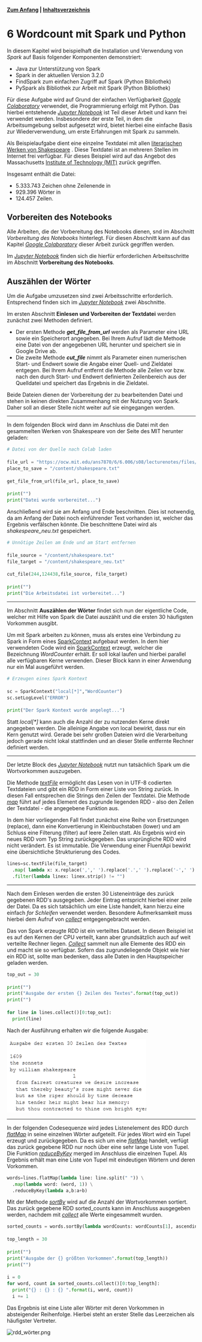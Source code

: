 #### [Zum Anfang](README.md "zur Startseite") | [Inhaltsverzeichnis](00_Inhaltsverzeichnis.md "zum Inhaltsverzeichnis")

# 6 Wordcount mit Spark und Python

In diesem Kapitel wird beispielhaft die Installation und Verwendung von _Spark_ auf Basis folgender Komponenten
demonstriert:

* Java zur Unterstützung von Spark
* Spark in der aktuellen Version 3.2.0
* FindSpark zum einfachen Zugriff auf Spark (Python Bibliothek)
* PySpark als Bibliothek zur Arbeit mit Spark (Python Bibliothek)

Für diese Aufgabe wird auf Grund der einfachen Verfügbarkeit
[_Google Colaboratory_](03_Mögliche_Umgebungen_für_Spark.md#spark-mit-google-colaboratory-colab "zum Abschnitt")
verwendet, die Programmierung erfolgt mit Python. Das hierbei entstehende 
[_Jupyter Notebook_](notebook/Wordcount_mit_Spark_RDD.ipynb "zum Notebook")
ist Teil dieser Arbeit und kann frei verwendet werden. Insbesondere der erste Teil, in dem die Arbeitsumgebung selbst
aufgesetzt wird, bietet hierbei eine einfache Basis zur Wiederverwendung, um erste Erfahrungen mit Spark zu sammeln.

Als Beispielaufgabe dient eine einzelne Textdatei mit allen
[literarischen Werken von Shakespeare](https://ocw.mit.edu/ans7870/6/6.006/s08/lecturenotes/files/t8.shakespeare.txt "zum Download")
. Diese Textdatei ist an mehreren Stellen im Internet frei verfügbar. Für dieses Beispiel wird auf das Angebot des
Massachusetts 
[Institute of Technology (MIT)](https://ocw.mit.edu "zur Webseite")
zurück gegriffen.

Insgesamt enthält die Datei:

* 5.333.743 Zeichen ohne Zeilenende in
* 929.396 Wörter in
* 124.457 Zeilen.

## Vorbereiten des Notebooks

Alle Arbeiten, die der Vorbereitung des Notebooks dienen, snd im Abschnitt _Vorbereitung des Notebooks_ hinterlegt. Für
diesen Abschnitt kann auf das Kapitel 
[_Google Colaboratory_](03_Mögliche_Umgebungen_für_Spark.md#spark-mit-google-colaboratory-colab "zum Abschnitt")
dieser Arbeit zurück gegriffen werden.

Im 
[_Jupyter Notebook_](notebook/Wordcount_mit_Spark_RDD.ipynb "zum Notebook") finden sich die hierfür erforderlichen
Arbeitsschritte im Abschnitt **Vorbereitung des Notebooks**.

## Auszählen der Wörter

Um die Aufgabe umzusetzen sind zwei Arbeitsschritte erforderlich. Entsprechend finden sich im 
[_Jupyter Notebook_](notebook/Wordcount_mit_Spark_RDD.ipynb "zum Notebook")
zwei Abschnitte.

Im ersten Abschnitt **Einlesen und Vorbereiten der Textdatei** werden zunächst zwei Methoden definiert.

* Der ersten Methode **_get_file_from_url_** werden als Parameter eine URL sowie ein Speicherort angegeben. Bei Ihrem
  Aufruf lädt die Methode eine Datei von der angegebenen URL herunter und speichert sie in Google Drive ab.
* Die zweite Methode **_cut_file_** nimmt als Parameter einen numerischen Start- und Endwert sowie die Angabe einer
  Quell- und Zieldatei entgegen. Bei Ihrem Aufruf entfernt die Methode alle Zeilen vor bzw. nach den durch Start- und
  Endwert definierten Zeilenbereich aus der Quelldatei und speichert das Ergebnis in die Zieldatei.

Beide Dateien dienen der Vorbereitung der zu bearbeitenden Datei und stehen in keinen direkten Zusammenhang mit der
Nutzung von Spark. Daher soll an dieser Stelle nicht weiter auf sie eingegangen werden.

---

In dem folgenden Block wird dann im Anschluss die Datei mit den gesammelten Werken von Shakespeare von der Seite des MIT
herunter geladen:

```python
# Datei von der Quelle nach Colab laden

file_url = "https://ocw.mit.edu/ans7870/6/6.006/s08/lecturenotes/files/t8.shakespeare.txt"
place_to_save = "/content/shakespeare.txt"

get_file_from_url(file_url, place_to_save)

print("")
print("Datei wurde vorbereitet...")
```  

Anschließend wird sie am Anfang und Ende beschnitten. Dies ist notwendig, da am Anfang der Datei noch einführender Text
vorhanden ist, welcher das Ergebnis verfälschen könnte. Die beschnittene Datei wird als _shakespeare_neu.txt_
gespeichert.

```python
# Unnötige Zeilen am Ende und am Start entfernen

file_source = "/content/shakespeare.txt"
file_target = "/content/shakespeare_neu.txt"

cut_file(244,124438,file_source, file_target)

print("")
print("Die Arbeitsdatei ist vorbereitet...")
```

---

Im Abschnitt **Auszählen der Wörter** findet sich nun der eigentliche Code, welcher mit Hilfe von Spark die Datei
auszählt und die ersten 30 häufigsten Vorkommen ausgibt.

Um mit Spark arbeiten zu können, muss als erstes eine Verbindung zu Spark in Form eines
[SparkContext](https://spark.apache.org/docs/3.1.1/api/python/reference/api/pyspark.SparkContext.html "zur Dokumentation")
aufgebaut werden. In dem hier verwendeten Code wird ein
[SparkContext](https://spark.apache.org/docs/3.1.1/api/python/reference/api/pyspark.SparkContext.html "zur Dokumentation")
erzeugt, welcher die Bezeichnung _WordCounter_ erhält. Er soll lokal laufen und hierbei parallel alle verfügbaren Kerne
verwenden. Dieser Block kann in einer Anwendung nur ein Mal ausgeführt werden.

```python
# Erzeugen eines Spark Kontext

sc = SparkContext("local[*]","WordCounter")
sc.setLogLevel("ERROR")

print("Der Spark Kontext wurde angelegt...")
```

Statt _local[*]_ kann auch die Anzahl der zu nutzenden Kerne direkt angegeben werden. Die alleinige Angabe von local
bewirkt, dass nur ein Kern genutzt wird. Gerade bei sehr großen Dateien wird die Verarbeitung jedoch gerade nicht lokal
stattfinden und an dieser Stelle entfernte Rechner definiert werden.

---

Der letzte Block des 
[_Jupyter Notebook_](notebook/Wordcount_mit_Spark_RDD.ipynb "zum Notebook") 
nutzt nun tatsächlich Spark um die Wortvorkommen auszugeben.

Die Methode
[_textFile_](https://spark.apache.org/docs/3.1.1/api/python/reference/api/pyspark.SparkContext.textFile.html "zur Dokumentation")
ermöglicht das Lesen von in UTF-8 codierten Textdateien und gibt ein RDD in Form einer Liste von String zurück. In
diesen Fall entsprechen die Strings den Zeilen der Textdatei. Die Methode
[_map_](https://spark.apache.org/docs/latest/api/python/reference/api/pyspark.RDD.map.html "zur Dokumentation")
führt auf jedes Element des zugrunde liegenden RDD - also den Zeilen der Textdatei - die angegebene Funktion aus.

In dem hier vorliegenden Fall findet zunächst eine Reihe von Ersetzungen (replace), dann eine Konvertierung in
Kleinbuchstaben
(lower) und am Schluss eine Filterung (filter) auf leere Zeilen statt. Als Ergebnis wird ein neues RDD vom Typ String
zurückgegeben. Das ursprüngliche RDD wird nicht verändert. Es ist immutable. Die Verwendung einer FluentApi bewirkt eine
übersichtliche Strukturierung des Codes.

```python
lines=sc.textFile(file_target)
  .map( lambda x: x.replace(',',' ').replace('.',' ').replace('-',' ').lower())
  .filter(lambda linex: linex.strip() != "")
```

---

Nach dem Einlesen werden die ersten 30 Listeneinträge des zurück gegebenen RDD's ausgegeben. Jeder Eintrag entspricht
hierbei einer zeile der Datei. Da es sich tatsächlich um eine Liste handelt, kann hierzu eine einfach _for Schleifen_
verwendet werden. Besondere Aufmerksamkeit muss hierbei dem Aufruf von
[_collect_](https://spark.apache.org/docs/latest/api/python/reference/api/pyspark.RDD.collect.html "zur Dokumentation")
entgegengebracht werden.

Das von Spark erzeugte RDD ist ein verteiltes Dataset. In diesen Beispiel ist es auf den Kernen der CPU verteilt, kann
aber grundsätzlich auch auf weit verteilte Rechner liegen.
[_Collect_](https://spark.apache.org/docs/latest/api/python/reference/api/pyspark.RDD.collect.html "zur Dokumentation")
sammelt nun alle Elemente des RDD ein und macht sie so verfügbar. Sofern das zugrundeliegende Objekt wie hier ein RDD
ist, sollte man bedenken, dass alle Daten in den Hauptspeicher geladen werden.

```python
top_out = 30

print("")
print("Ausgabe der ersten {} Zeilen des Textes".format(top_out))
print("")

for line in lines.collect()[0:top_out]:
  print(line)
```

Nach der Ausführung erhalten wir die folgende Ausgabe:

![rdd_zeilen.png](assets/rdd_zeilen.png "Ausgabe der ersten Zeilen der Textdatei")

---

In der folgenden Codesequenze wird jedes Listenelement des RDD durch
[_flatMap_](https://spark.apache.org/docs/3.1.1/api/python/reference/api/pyspark.RDD.flatMap.html "zur Dokumentation")
in seine einzelnen Wörter aufgeteilt. Für jedes Wort wird ein Tupel erzeugt und zurückgegeben. Da es sich um eine
[_flatMap_](https://spark.apache.org/docs/3.1.1/api/python/reference/api/pyspark.RDD.flatMap.html "zur Dokumentation")
handelt, verfügt das zurück gegebene RDD nur noch über eine sehr lange Liste von Tupel. Die Funktion
[_reduceByKey_](https://spark.apache.org/docs/latest/api/python/reference/api/pyspark.RDD.reduceByKey.html "zur Dokumentation")
merged im Anschluss die einzelnen Tupel. Als Ergebnis erhält man eine Liste von Tupel mit eindeutigen Wörtern und deren
Vorkommen.

```python
words=lines.flatMap(lambda line: line.split(" ")) \
  .map(lambda word: (word, 1)) \
  .reduceByKey(lambda a,b:a+b)
```

Mit der Methode
[_sortBy_](https://spark.apache.org/docs/latest/api/python/reference/api/pyspark.RDD.sortBy.html "zur Dokumentation")
wird auf die Anzahl der Wortvorkommen sortiert. Das zurück gegebene RDD sorted_counts kann im Anschluss ausgegeben
werden, nachdem mit
[_collect_](https://spark.apache.org/docs/latest/api/python/reference/api/pyspark.RDD.collect.html "zur Dokumentation")
alle Werte eingesammelt wurden.

```python
sorted_counts = words.sortBy(lambda wordCounts: wordCounts[1], ascending=False)

top_length = 30

print("")
print("Ausgabe der {} größten Vorkommen".format(top_length))
print("")

i = 0
for word, count in sorted_counts.collect()[0:top_length]:
  print("{} : {} : {} ".format(i, word, count))
  i += 1
```

Das Ergebnis ist eine Liste aller Wörter mit deren Vorkommen in absteigender Reihenfolge. Hierbei steht an erster Stelle
das Leerzeichen als häufigster Vertreter.

![rdd_wörter.png](assets/rdd_wörter.png "Ausgabe der Wortliste in absteigender Reihenfolge")
